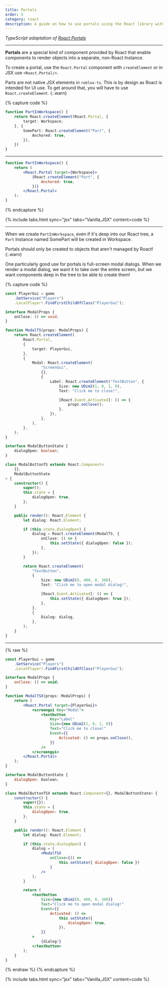 ```yaml
---
title: Portals
order: 5
category: roact
description: A guide on how to use portals using the Roact library with roblox-ts.
---
```


_TypeScript adaptation of [Roact Portals](https://roblox.github.io/roact/advanced/portals/)_

---

**Portals** are a special kind of component provided by Roact that enable components to render objects into a separate, non-Roact Instance.

To create a portal, use the `Roact.Portal` component with `createElement` or in JSX use `<Roact.Portal/>`.

Parts are not native JSX elements in `roblox-ts`. This is by design as Roact is intended for UI use. To get around that, you will have to use `Roact.createElement`.
{:.warn}

{% capture code %}

```ts
function PartInWorkspace() {
	return Roact.createElement(Roact.Portal, {
		target: Workspace;
	}, {
		SomePart: Roact.createElement("Part", {
			Anchored: true,
		}),
	})
}
```

---

```jsx
function PartInWorkspace() {
	return (
		<Roact.Portal target={Workspace}>
			{Roact.createElement("Part", {
				Anchored: true,
			})}
		</Roact.Portal>
	);
}
```

{% endcapture %}

{% include tabs.html sync="jsx" tabs="Vanilla,JSX" content=code %}

---

When we create `PartInWorkspace`, even if it's deep into our Roact tree, a `Part` Instance named SomePart will be created in Workspace.

Portals should only be created to objects that aren't managed by Roact!
{:.warn}

One particularly good use for portals is full-screen modal dialogs. When we render a modal dialog, we want it to take over the entire screen, but we want components deep in the tree to be able to create them!

{% capture code %}

```ts
const PlayerGui = game
	.GetService("Players")
	.LocalPlayer!.FindFirstChildOfClass("PlayerGui");

interface ModalProps {
	onClose: () => void;
}

function ModalTS(props: ModalProps) {
	return Roact.createElement(
		Roact.Portal,
		{
			target: PlayerGui,
		},
		{
			Modal: Roact.createElement(
				"ScreenGui",
				{},
				{
					Label: Roact.createElement("TextButton", {
						Size: new UDim2(1, 0, 1, 0),
						Text: "Click me to close!",

						[Roact.Event.Activated]: () => {
							props.onClose();
						},
					}),
				},
			),
		},
	);
}

interface ModalButtonState {
	dialogOpen: boolean;
}

class ModalButtonTS extends Roact.Component<
	{},
	ModalButtonState
> {
	constructor() {
		super();
		this.state = {
			dialogOpen: true,
		};
	}

	public render(): Roact.Element {
		let dialog: Roact.Element;

		if (this.state.dialogOpen) {
			dialog = Roact.createElement(ModalTS, {
				onClose: () => {
					this.setState({ dialogOpen: false });
				},
			});
		}

		return Roact.createElement(
			"TextButton",
			{
				Size: new UDim2(0, 400, 0, 300),
				Text: "Click me to open modal dialog!",

				[Roact.Event.Activated]: () => {
					this.setState({ dialogOpen: true });
				},
			},
			{
				Dialog: dialog,
			},
		);
	}
}
```

---
{% raw %}
```jsx
const PlayerGui = game
	.GetService("Players")
	.LocalPlayer!.FindFirstChildOfClass("PlayerGui");

interface ModalProps {
	onClose: () => void;
}

function ModalTSX(props: ModalProps) {
	return (
		<Roact.Portal target={PlayerGui}>
			<screengui Key="Modal">
				<textbutton
					Key="Label"
					Size={new UDim2(1, 0, 1, 0)}
					Text="Click me to close!"
					Event={{
						Activated: () => props.onClose(),
					}}
				/>
			</screengui>
		</Roact.Portal>
	);
}

interface ModalButtonState {
	dialogOpen: boolean;
}

class ModalButtonTSX extends Roact.Component<{}, ModalButtonState> {
	constructor() {
		super({});
		this.state = {
			dialogOpen: true,
		};
	}

	public render(): Roact.Element {
		let dialog: Roact.Element;

		if (this.state.dialogOpen) {
			dialog = (
				<ModalTSX
					onClose={() =>
						this.setState({ dialogOpen: false })
					}
				/>
			);
		}

		return (
			<textbutton
				Size={new UDim2(0, 400, 0, 300)}
				Text="Click me to open modal dialog!"
				Event={{
					Activated: () =>
						this.setState({
							dialogOpen: true,
						}),
				}}
			>
				{dialog!}
			</textbutton>
		);
	}
}
```
{% endraw %}
{% endcapture %}

{% include tabs.html sync="jsx" tabs="Vanilla,JSX" content=code %}
